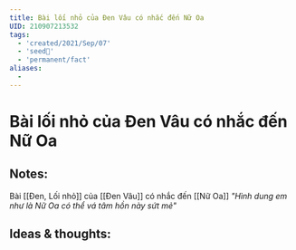 ```yaml
---
title: Bài lối nhỏ của Đen Vâu có nhắc đến Nữ Oa
UID: 210907213532
tags:
  - 'created/2021/Sep/07'
  - 'seed🥜'
  - 'permanent/fact'
aliases:
  - 
---
```

# Bài lối nhỏ của Đen Vâu có nhắc đến Nữ Oa

## Notes:
Bài [[Đen, Lối nhỏ]] của [[Đen Vâu]] có nhắc đến [[Nữ Oa]]
*"Hình dung em như là Nữ Oa có thể vá tâm hồn này sứt mẻ"*

## Ideas & thoughts:
